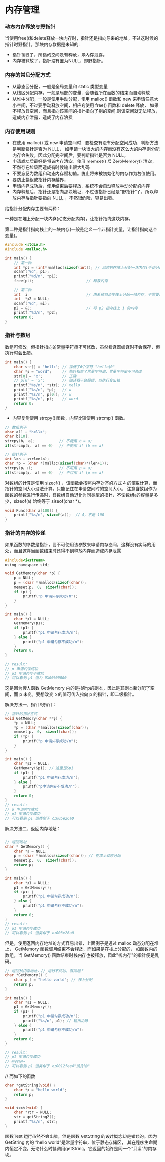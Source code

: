 
内存管理
=========

### 动态内存释放与野指针
当使用free()和delete释放一块内存时，指针还是指向原来的地址，不过这时候的指针时野指针，那块内存数据是未知的:
- 指针销毁了，所指的空间没有释放，即内存泄露。
- 内存被释放了，指针没有置为NULL，即野指针。

### 内存的常见分配方式

- 从静态区分配，一般是全局变量和 static 类型变量
- 从栈区分配内存，一般是局部的变量，会随着所在函数的结束而自动释放
- 从堆中分配，一般是使用手动分配，使用 malloc() 函数和 new 来申请任意大小空间，不过要手动释放空间，相应的使用 free() 函数和 delete 释放，
如果不释放该空间，而且指向该空间的指针指向了别的空间.则该空间就无法释放，造成内存泄露，造成了内存浪费

### 内存使用规则
- 在使用  malloc() 或 new 申请空间时，要检查有没有分配空间成功，判断方法是判断指针是否为 NULL，
如申请一块很大的内存而没有这么大的内存则分配内存会失败，因此分配完空间后，要判断指针是否为 NULL。
- 申请成功后最好是将该内存清空，使用 memset() 后 ZeroMemory() 清空，不然存在垃圾而造成有时候输出很大乱码
- 不要忘记为数组和动态内存赋初值。防止将未被初始化的内存作为右值使用。
- 要防止数组或指针内存越界，
- 申请内存成功后，使用结束后要释放，系统不会自动释放手动分配的内存
- 内存释放后，指针还是指向那块地址，不过该指针已经是“野指针”了，所以释放内存后指针要指向 NULL ，不然很危险，容易出错。

给指针分配内存主要有两种：

一种是在堆上分配一块内存(动态分配内存)，让指针指向这块内存。

第二种是指针指向栈上的一块内存(一般是定义一个非指针变量，让指针指向这个变量)。

```c
#include <stdio.h>
#include <malloc.h>

int main() {
    // 第一种
    int *p1 = (int*)malloc(sizeof(int)); // 动态的在堆上分配一块内存(手动分配)
    scanf("%d", p1);
    printf("%d/n", *p1);
    free(p1);                        // 释放内存

    // 第二种
    int  i;                          // 由系统自动在栈上分配一块内存，不需要用户管理，如 free
    int  *p2 = NULL;
    scanf("%d", &i);
    p2 = &i;                         // 将 p2 指向栈上 i 的内存
    printf("%d/n", *p2);
    return 0;  
}
```

### 指针与数组

数组可修改，但指针指向的常量字符串不可修改，虽然编译器编译时不会保存，但执行时会出错。

```c
int main() {
    char str[] = "hello"; // 存储了6个字符 "hello\0"
    char *p = "word";     // 指针指向了常量字符串，常量字符串不可修改
    str[0] = 'x';         // 正确
    // p[0] = 'x';        // 编译器不会报错，但执行会出错
    printf("%s/n", *str); // xello
    printf("%s/n", *p);   // w
    printf("%s/n", p[0]); // w
    printf("%s/n", p);    // word
    return 0;
}
```

- 内容复制使用 strcpy() 函数，内容比较使用 strcmp() 函数。

```c
// 数组例子
char a[] = "hello";
char b[10];
strcpy(b， a);           // 不能用 b = a;
if(strcmp(b， a) == 0)   // 不能用 if (b == a)

// 指针例子
int len = strlen(a);
char *p = (char *)malloc(sizeof(char)*(len+1));
strcpy(p，a);            // 不可用 p = a;
if(strcmp(p， a) == 0)   // 不可用 if (p == a)
```

对数组的计算是使用 sizeof() ，该函数会按照内存对齐的方式 4 的倍数计算，而指针的空间大小没法计算，只能记住在申请空间时的空间大小。
注意当数组作为函数的参数进行传递时，该数组自动退化为同类型的指针，不论数组a的容量是多少，sizeof(a) 始终等于 sizeof(char *)。

```c
void Func(char a[100]) {
    printf("%s/n", sizeof(a));  // 4，不是 100
}
```

### 指针的内存的传递
如果函数的参数是指针，则不可使用该参数来申请内存空间，这样没有实际的用处，而且这样当函数结束时还得不到释放内存而造成内存泄露

```c
#include<iostream>
using namespace std;

void GetMemory(char *p) {
    p = NULL;
    p = (char *)malloc(sizeof(char));
    memset(p， 0， sizeof(char));
    if (p) {
        printf("p 申请内存成功/n");
    }
}

int main() {
    char *p1 = NULL;
    GetMemory(p1);
    if (p1) {
        printf("p1 申请内存成功/n");
    } else {
        printf("p1 申请内存不成功/n");
    }
    return 0;
}

// result:
// p 申请内存成功
// p1 申请内存不成功
// 可以看到 p1 值为 0X00000000
```
这是因为传入函数 GetMemory 内的是指针p的副本，因此是其副本新分配了空间，而 p 未变。要想改变 p 的值可传入指向 p 的指针，即二级指针。

解决方法一，指针的指针：

```c
// 指针的指针方式
void GetMemory(char **p) {
    *p = NULL;
    *p = (char *)malloc(sizeof(char));
    memset(p， 0， sizeof(char));
    if (*p) {
        printf("p 申请内存成功/n");
    }
}

int main() {
    char *p1 = NULL;
    GetMemory(&p1); // 这里是&p1
    if (p1) {
        printf("p1 申请内存成功/n");
    } else {
        printf("p申请内存不成功/n");
    }
    return 0;
}
// result:
// p 申请内存成功
// p1 申请内存成功
// 可以看到 p1 值类似于 ox005e26a0
```

解决方法二，返回内存地址：
```c

// 返回地址
char * GetMemory() {
    char *p = NULL;
    p = (char *)malloc(sizeof(char)); // 在堆上动态分配
    memset(p， 0， sizeof(char));
    return p;
}

int main() {
    char *p1 = NULL;
    p1 = GetMemory();
    if (p1) {
        printf("p1 申请内存成功/n");
    } else {
        printf("p1 申请内存不成功/n");
    }
    return 0;
}
// result:
// p1 申请内存成功
// 可以看到 p1 值类似于 ox003e26a0
```

但是，使用返回内存地址的方式容易出错，上面例子是通过 malloc 动态分配在堆上，
GetMemory 函数调用结束不会释放，而如果是在栈上分配的，
如函数内的数组，当 GetMemory() 函数结束时栈内存也被释放，因此"栈内存"的指针便是乱码。

```c
// 返回栈内存地址，// 运行不成功，有问题？
char *GetMemory() {
    char p[] = "hello world"; // 栈上分配
    return p;
}

int main() {
    char *p1 = NULL;
    p1 = GetMemory();
    if (p1) {
        printf("p1 申请内存成功/n");
        printf("%s/n", p1); // 输出乱码
    } else {
        printf("p1 申请内存不成功/n");
    }
    return 0;
}

// result:
// p1 申请内存成功
// @%%%@~
// 可以看到 p1 值类似于 ox0012fee4"烫烫?@"
```
// 而如下的函数

```c
char *getString(void) {
    char *p = "hello world";
    return p;
}

void test(void) {
    char *str = NULL;
    str = getString2();
    printf("%s/n", str);
}
```

 函数Test 运行虽然不会出错，但是函数 GetString 的设计概念却是错误的。因为 GetString 内的 “hello world”是常量字符串，位于静态存储区，
其在程序生命期内恒定不变。无论什么时候调用getString，它返回的始终是同一个“只读”的内存块。
